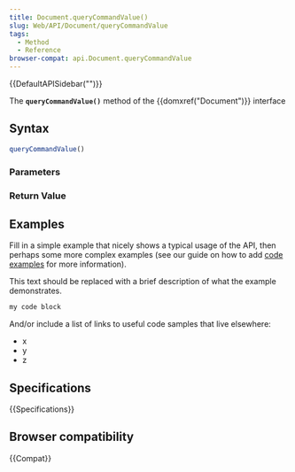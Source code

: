 ```yaml
---
title: Document.queryCommandValue()
slug: Web/API/Document/queryCommandValue
tags:
  - Method
  - Reference
browser-compat: api.Document.queryCommandValue
---
```

{{DefaultAPISidebar("")}}

The **`queryCommandValue()`** method of the {{domxref("Document")}} interface 

## Syntax

```js
queryCommandValue()
```

### Parameters



### Return Value



## Examples

Fill in a simple example that nicely shows a typical usage of the API, then perhaps some more complex examples (see our guide on how to add [code examples](/en-US/docs/MDN/Contribute/Structures/Code_examples) for more information).

This text should be replaced with a brief description of what the example demonstrates.

```js
my code block
```

And/or include a list of links to useful code samples that live elsewhere:

*   x
*   y
*   z

## Specifications

{{Specifications}}

## Browser compatibility

{{Compat}}


